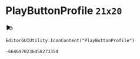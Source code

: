 # PlayButtonProfile `21x20`
<img src="/img/PlayButtonProfile.png" width=21 height=20>

``` CSharp
EditorGUIUtility.IconContent("PlayButtonProfile")
```
```
-6646970236458273354
```
